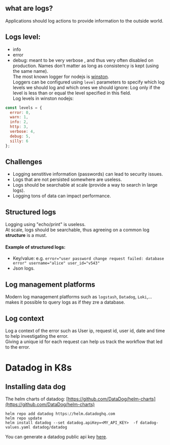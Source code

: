 

## what are logs?
Applications should log actions to provide information to the outside world.
## Logs level:
* info
* error
* debug: meant to be very verbose , and thus very often disabled on production.
Names don't matter as long as consistency is kept (using the same name). <br>
The most known logger for nodejs is [winston](https://www.npmjs.com/package/winston). <br>
Loggers can be configured using `level` parameters to specify which log levels we should log and which ones we should ignore: 
Log only if the level is less than or equal the level specified in this field.<br>
Log levels in winston nodejs:
```js
const levels = {
  error: 0,
  warn: 1,
  info: 2,
  http: 3,
  verbose: 4,
  debug: 5,
  silly: 6
};
```
## Challenges
* Logging senstitive information (passwords) can lead to security issues.
* Logs that are not persisted somewhere are useless. 
* Logs should be searchable at scale (provide a way to search in large logs).
* Logging tons of data can impact performance. 

## Structured logs
Logging using "echo/print" is useless.<br>
At scale, logs should be searchable, thus agreeing on a common log <b>structure</b> is a must. <br>
#### Example of structured logs:
* Key/value: e.g. `error="user password change request failed: database error" username="alice" user_id="v543"`
* Json logs.

## Log management platforms
Modern log management platforms such as `logstash`, `Datadog`, `Loki`,... makes it possible to query logs as if they zre a database.

## Log context
Log a context of the error such as User ip, request id, user id, date and time to help investigating the error. <br>
Giving a unique id for each request can help us track the workflow that led to the error.


# Datadog in K8s
## Installing data dog
The helm charts of datadog: [https://github.com/DataDog/helm-charts](https://github.com/DataDog/helm-charts)
```
helm repo add datadog https://helm.datadoghq.com
helm repo update
helm install datadog --set datadog.apiKey=<MY_API_KEY>  -f datadog-values.yaml datadog/datadog
```
You can generate a datadog public api key [here](https://app.datadoghq.eu/personal-settings/application-keys).